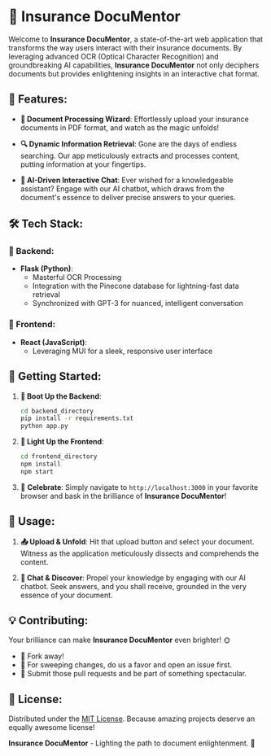 # 🚀 **Insurance DocuMentor**

Welcome to **Insurance DocuMentor**, a state-of-the-art web application that transforms the way users interact with their insurance documents. By leveraging advanced OCR (Optical Character Recognition) and groundbreaking AI capabilities, **Insurance DocuMentor** not only deciphers documents but provides enlightening insights in an interactive chat format.

## 🌟 **Features**:

- **📜 Document Processing Wizard**: Effortlessly upload your insurance documents in PDF format, and watch as the magic unfolds!
  
- **🔍 Dynamic Information Retrieval**: Gone are the days of endless searching. Our app meticulously extracts and processes content, putting information at your fingertips.

- **💬 AI-Driven Interactive Chat**: Ever wished for a knowledgeable assistant? Engage with our AI chatbot, which draws from the document's essence to deliver precise answers to your queries.

## 🛠 **Tech Stack**:

### 🔧 Backend:
  - **Flask (Python)**:
    - Masterful OCR Processing
    - Integration with the Pinecone database for lightning-fast data retrieval
    - Synchronized with GPT-3 for nuanced, intelligent conversation
  
### 🎨 Frontend:
  - **React (JavaScript)**:
    - Leveraging MUI for a sleek, responsive user interface

## 🚀 **Getting Started**:

1. **🔧 Boot Up the Backend**:
    ```bash
    cd backend_directory
    pip install -r requirements.txt
    python app.py
    ```

2. **🎨 Light Up the Frontend**:
    ```bash
    cd frontend_directory
    npm install
    npm start
    ```

3. 🎉 **Celebrate**: Simply navigate to `http://localhost:3000` in your favorite browser and bask in the brilliance of **Insurance DocuMentor**!

## 📖 **Usage**:

1. **📤 Upload & Unfold**: Hit that upload button and select your document. Witness as the application meticulously dissects and comprehends the content.
   
2. **🤖 Chat & Discover**: Propel your knowledge by engaging with our AI chatbot. Seek answers, and you shall receive, grounded in the very essence of your document.

## 💡 **Contributing**:

Your brilliance can make **Insurance DocuMentor** even brighter! 🌞
- 🍴 Fork away!
- 📝 For sweeping changes, do us a favor and open an issue first.
- 💼 Submit those pull requests and be part of something spectacular.

## 📜 **License**:

Distributed under the [MIT License](LICENSE). Because amazing projects deserve an equally awesome license!

**Insurance DocuMentor** - Lighting the path to document enlightenment. 🌟
